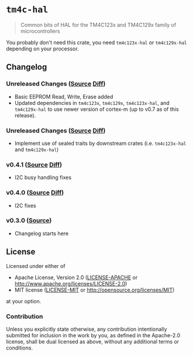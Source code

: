 # `tm4c-hal`

> Common bits of HAL for the TM4C123x and TM4C129x family of microcontrollers

You probably don't need this crate, you need `tm4c123x-hal` or `tm4c129x-hal`
depending on your processor.

## Changelog

### Unreleased Changes ([Source](https://github.com/rust-embedded-community/tm4c-hal/tree/master/tm4c-hal) [Diff](https://github.com/rust-embedded-community/tm4c-hal/compare/tm4c-hal-0.4.2...master))

* Basic EEPROM Read, Write, Erase added
* Updated dependencies in `tm4c123x`, `tm4c129x`, `tm4c123x-hal`, and
`tm4c129x-hal` to use newer version of cortex-m (up to v0.7 as of this release).


### Unreleased Changes ([Source](https://github.com/rust-embedded-community/tm4c-hal/tree/master/tm4c-hal) [Diff](https://github.com/rust-embedded-community/tm4c-hal/compare/tm4c-hal-0.4.1...master))

* Implement use of sealed traits by downstream crates (i.e. `tm4c123x-hal` and `tm4c129x-hal`)

### v0.4.1 ([Source](https://github.com/rust-embedded-community/tm4c-hal/tree/tm4c-hal-0.4.1/tm4c-hal) [Diff](https://github.com/rust-embedded-community/tm4c-hal/compare/tm4c-hal-0.4.1...tm4c-hal-0.4.0))

* I2C busy handling fixes

### v0.4.0 ([Source](https://github.com/rust-embedded-community/tm4c-hal/tree/tm4c-hal-0.4.0/tm4c-hal) [Diff](https://github.com/rust-embedded-community/tm4c-hal/compare/tm4c-hal-0.4.0...tm4c-hal-0.3.0))

* I2C fixes

### v0.3.0 ([Source](https://github.com/rust-embedded-community/tm4c-hal/tree/tm4c-hal-0.3.0/tm4c-hal))

* Changelog starts here

## License

Licensed under either of

- Apache License, Version 2.0 ([LICENSE-APACHE](../LICENSE-APACHE) or
  http://www.apache.org/licenses/LICENSE-2.0)
- MIT license ([LICENSE-MIT](../LICENSE-MIT) or http://opensource.org/licenses/MIT)

at your option.

### Contribution

Unless you explicitly state otherwise, any contribution intentionally submitted
for inclusion in the work by you, as defined in the Apache-2.0 license, shall be
dual licensed as above, without any additional terms or conditions.
